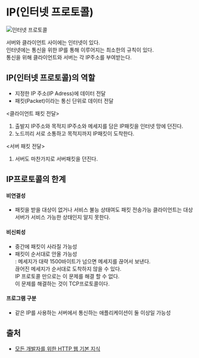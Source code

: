 # IP(인터넷 프로토콜)

![인터넷 프로토콜](https://user-images.githubusercontent.com/56298540/188794537-4662de83-5d91-4b1e-b083-d7b670cc3a34.jpg)

서버와 클라이언트 사이에는 인터넷이 있다.<br>
인터넷에는 통신을 위한 IP를 통해 이루어지는 최소한의 규칙이 있다.<br>
통신을 위해 클라이언트와 서버는 각 IP주소를 부여받는다.<br>

## IP(인터넷 프로토콜)의 역할

- 지정한 IP 주소(IP Adress)에 데이터 전달
- 패킷(Packet)이라는 통신 단위로 데이터 전달

<클라이언트 패킷 전달><br>

1. 출발지 IP주소와 목적지 IP주소와 메세지를 담은 IP패킷을 인터넷 망에 던진다.<br>
2. 노드끼리 서로 소통하고 목적지까지 IP패킷이 도착한다.

<서버 패킷 전달><br>

1. 서버도 마찬가지로 서버패킷을 던진다.

## IP프로토콜의 한계

#### 비연결성

- 패킷을 받을 대상이 없거나 서비스 불능 상태여도 패킷 전송가능
  클라이언트는 대상서버가 서비스 가능한 상태인지 알지 못한다.

#### 비신뢰성

- 중간에 패킷이 사라질 가능성
- 패킷이 순서대로 안올 가능성<br>
  : 메세지가 대략 1500바이트가 넘으면 메세지를 끊어서 보낸다.<br> 끊어진 메세지가 순서대로 도착하지 않을 수 있다.<br> IP 프로토콜 만으로는 이 문제를 해결 할 수 없다. <br>이 문제를 해결하는 것이 TCP프로토콜이다.

#### 프로그램 구분

- 같은 IP를 사용하는 서버에서 통신하는 애플리케이션이 둘 이상일 가능성

## 출처

- [모든 개발자를 위한 HTTP 웹 기본 지식](https://www.inflearn.com/course/http-%EC%9B%B9-%EB%84%A4%ED%8A%B8%EC%9B%8C%ED%81%AC)
